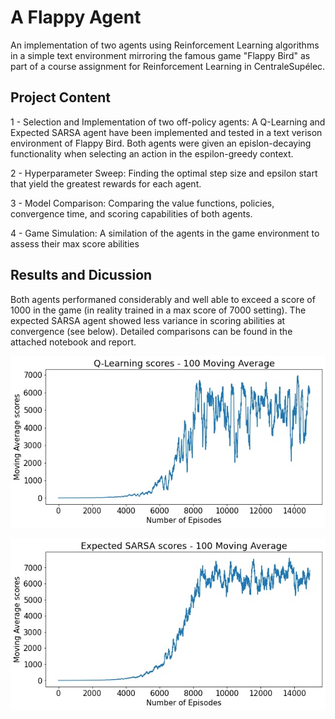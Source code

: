 # A Flappy Agent
An implementation of two agents using Reinforcement Learning algorithms in a simple text environment mirroring the famous game "Flappy Bird" as part of a course assignment for Reinforcement Learning in CentraleSupélec.

## Project Content
1 - Selection and Implementation of two off-policy agents: A Q-Learning and Expected SARSA agent have been implemented and tested in a text verison environment of Flappy Bird. Both agents were given an epislon-decaying functionality when selecting an action in the espilon-greedy context.

2 - Hyperparameter Sweep: Finding the optimal step size and epsilon start that yield the greatest rewards for each agent.

3 - Model Comparison: Comparing the value functions, policies, convergence time, and scoring capabilities of both agents.

4 - Game Simulation: A similation of the agents in the game environment to assess their max score abilities

## Results and Dicussion

Both agents performaned considerably and well able to exceed a score of 1000 in the game (in reality trained in a max score of 7000 setting). The expected SARSA agent showed less variance in scoring abilities at convergence (see below). Detailed comparisons can be found in the attached notebook and report.


![My Image](models_results/QL-scores.jpg)

![My Image](models_results/ES-scores.jpg)

